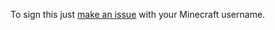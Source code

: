 To sign this just [make an issue](https://github.com/lincolnsmp/treaty/issues/new) with your Minecraft username.
